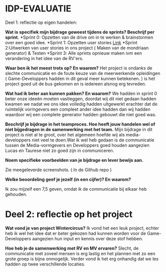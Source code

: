 IDP-EVALUATIE
====

Deel 1: reflectie op eigen handelen:

**Wat is specifiek mijn bijdrage geweest tijdens de sprints? Beschrijf per sprint.**
*Sprint 0: Opzetten van de drive om in te werken & brainstormen over een goed idee.
*Sprint 1: Opzetten user stories [Link](https://docs.google.com/spreadsheets/d/1Onz_-7m-szRH8na0p4rCJgkqjaNOuQzywWewEiseQAc/edit?usp=drive_web&ouid=112083539450564776760)
*Sprint 2:Uitwerken van user stories in ons project ( Maken van de mondriaan generator) & Testen
*Sprint 3: Alle sprints opnieuw maken ivm een verandering in het idee van de RV'ers.

**Waar ben ik het meest trots op? En waarom?**
Het project is ondanks de slechte communicatie en de foute keuze van de meerwerkende opleidingen ( Game-Developpers hadden in dit geval meer kunnen betekenen. ) is het project goed uit de bus gekomen en is iedereen alsnog erg tevreden.

**Wat had ik beter aan kunnen pakken? En waarom?**
We hadden in sprint 0 beter onze ideeën moeten vastleggen, doordat wij dit niet gedaan hadden kwamen we nadat we ons idee volledig hadden uitgewerkt erachter dat de ruimtelijk vormgevers een compleet ander idee hadden dan wij hadden waardoor wij een complete generator hadden gebouwt die niet goed was.

**Beschrijf je bijdrage in het teamproces. Hoe heeft jouw handelen wel of niet bijgedragen in de samenwerking met het team.**
Mijn bijdrage in dit project is niet al te groot, over het algemeen hoefde wij als media-developpers niet veel te doen.Wat ik wel heb gedaan is de communicatie tussen de Media-vormgevers en Developpers goed houden aangezien Lucas en Taurese niet zo goed zijn in communiceren.

**Noem specifieke voorbeelden van je bijdrage en lever bewijs aan.**

Zie meegeleverde screenshots. ( In de Github repo )


**Welke beoordeling geef je jezelf (in een cijfer)? En waarom?**
 
 Ik zou mijzelf een 7,5 geven, omdat ik de communicatie bij elkaar heb gehouden.

Deel 2: reflectie op het project
====

**Wat vond je van project Wintercircus?**
Ik vond het een leuk project, echter heb ik wel het idee dat er beter gekozen had kunnen worden voor de Game-Developpers aangezien hun input en kennis over deze stof hebben.

**Hoe heb je de samenwerking met RV en MV ervaren?**
Slecht, de communicatie met zoveel mensen is erg lastig en het plannen met zo een grote groep is bijna onmogelijk. Verder vond ik het erg onhandig dat we les hadden op twee verschillende locaties.

